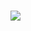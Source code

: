 <!DOCTYPE html>
<html lang="en">
<head>
    <meta charset="UTF-8">
    <meta http-equiv="X-UA-Compatible" content="IE=edge">
    <meta name="viewport" content="width=device-width, initial-scale=1.0">

</head>

<body>
    <h1></h1>
    <img src="https://user-images.githubusercontent.com/74038190/212749171-b84692a8-2b04-4e3b-93ca-ac14705da224.gif"img>

</body>
</html>
